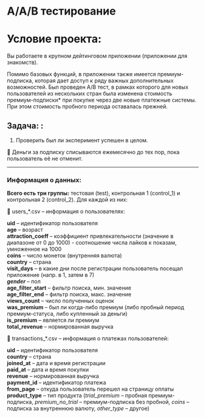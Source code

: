 # А/А/B тестирование

# Условие проекта:

Вы работаете в крупном дейтинговом приложении (приложении для знакомств).

Помимо базовых функций, в приложении также имеется премиум-подписка, которая дает доступ к ряду важных дополнительных возможностей. Был проведен A/B тест, в рамках которого для новых пользователей из нескольких стран была изменена стоимость премиум-подписки* при покупке через две новые платежные системы. При этом стоимость пробного периода оставалась прежней.

##   Задача: :

1. Проверить был ли эксперимент успешен в целом.

💬 Деньги за подписку списываются ежемесячно до тех пор, пока пользователь её не отменит.

---
### Информация о данных:

**Всего есть три группы:** тестовая (test), контрольная 1 (control_1) и контрольная 2 (control_2). Для каждой из них:

<aside>
📄 users_*.csv – информация о пользователях:

</aside>

**uid** – идентификатор пользователя <br>
**age** – возраст <br>
**attraction_coeff** – коэффициент привлекательности (значение в диапазоне от 0 до 1000) - соотношение числа лайков к показам, умноженное на 1000 <br>
**coins** – число монеток (внутренняя валюта) <br>
**country** – страна  <br>
**visit_days** – в какие дни после регистрации пользователь посещал приложение (напр. в 1, затем в 7) <br>
***gender*** – пол <br>
**age_filter_start**  – фильтр поиска, мин. значение <br>
**age_filter_end**  – фильтр поиска, макс. значение <br>
**views_count** – число полученных оценок <br>
**was_premium** – был ли когда-либо премиум (либо пробный период премиум-статуса, либо купленный за деньги) <br>
**is_premium** –  является ли премиум <br>
**total_revenue** – нормированная выручка <br>

<aside>
📄 transactions_*.csv – информация о платежах пользователей:

</aside>

**uid** – идентификатор пользователя <br>
**country** – страна <br>
**joined_at** – дата и время регистрации <br>
**paid_at** – дата и время покупки <br>
**revenue** – нормированная выручка <br>
**payment_id** – идентификатор платежа <br>
**from_page** – откуда пользователь перешел на страницу оплаты <br>
**product_type** – тип продукта 
(*trial_premium* – пробная премиум-подписка, *premium_no_trial* – премиум-подписка без пробной, *coins* – подписка за внутреннюю валюту, *other_type* – другое)
